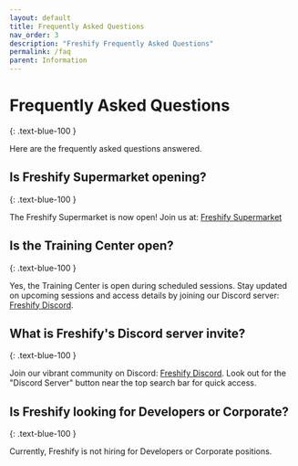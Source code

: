 ```yaml
---
layout: default
title: Frequently Asked Questions
nav_order: 3
description: "Freshify Frequently Asked Questions"
permalink: /faq
parent: Information
---
```


# Frequently Asked Questions
{: .text-blue-100 }

Here are the frequently asked questions answered.

## Is Freshify Supermarket opening?
{: .text-blue-100 }

The Freshify Supermarket is now open! Join us at: [Freshify Supermarket](https://www.roblox.com/games/16105101085/SHOP-Freshify-Supermarket)

## Is the Training Center open?
{: .text-blue-100 }

Yes, the Training Center is open during scheduled sessions. Stay updated on upcoming sessions and access details by joining our Discord server: [Freshify Discord](https://discord.gg/freshify).

## What is Freshify's Discord server invite?
{: .text-blue-100 }

Join our vibrant community on Discord: [Freshify Discord](https://discord.gg/freshify). Look out for the "Discord Server" button near the top search bar for quick access.

## Is Freshify looking for Developers or Corporate?
{: .text-blue-100 }

Currently, Freshify is not hiring for Developers or Corporate positions.





